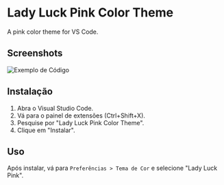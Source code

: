 # Lady Luck Pink Color Theme

A pink color theme for VS Code.

## Screenshots

![Exemplo de Código](./images/exemplo.png)

## Instalação

1. Abra o Visual Studio Code.
2. Vá para o painel de extensões (Ctrl+Shift+X).
3. Pesquise por "Lady Luck Pink Color Theme".
4. Clique em "Instalar".

## Uso

Após instalar, vá para `Preferências > Tema de Cor` e selecione "Lady Luck Pink".
